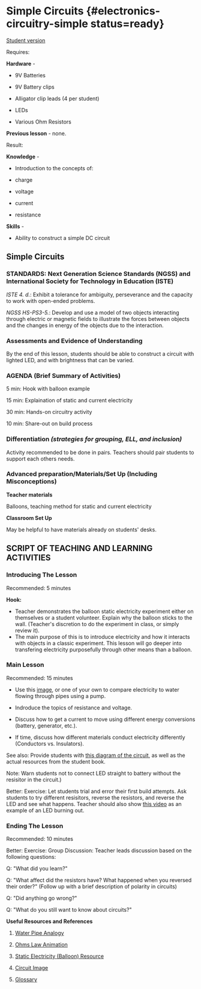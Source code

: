 # Simple Circuits {#electronics-circuitry-simple status=ready}

[Student version](+duckiesky_high_school_student#electronics-circuitry-simple)

<div class='requirements' markdown='1'>

Requires:

**Hardware** - 

- 9V Batteries 

- 9V Battery clips

- Alligator clip leads (4 per student)

- LEDs

- Various Ohm Resistors 

**Previous lesson** - none. 


Result: 

 **Knowledge** -

- Introduction to the concepts of: 

- charge

- voltage

- current

- resistance

**Skills** - 

- Ability to construct a simple DC circuit

</div>

## Simple Circuits 


### STANDARDS: Next Generation Science Standards (NGSS) and International Society for Technology in Education (ISTE)

_ISTE 4. d._: Exhibit a tolerance for ambiguity, perseverance and the capacity to work with open-ended problems. 

_NGSS HS-PS3-5._: Develop and use a model of two objects interacting through electric or magnetic fields to illustrate the forces between objects and the changes in energy of the objects due to the interaction.

### Assessments and Evidence of Understanding

By the end of this lesson, students should be able to construct a circuit with lighted LED, and with brightness that can be varied.

### AGENDA (Brief Summary of Activities)

5 min: Hook with balloon example

15 min: Explaination of static and current electricity

30 min: Hands-on circuitry activity

10 min: Share-out on build process

### Differentiation _(strategies for grouping, ELL, and inclusion)_

Activity recommended to be done in pairs. Teachers should pair students to support each others needs.

### Advanced preparation/Materials/Set Up (Including Misconceptions)

**Teacher materials**

Balloons, teaching method for static and current electricity

**Classroom Set Up**

May be helpful to have materials already on students' desks. 

## SCRIPT OF TEACHING AND LEARNING ACTIVITIES


### Introducing The Lesson

Recommended: 5 minutes

**Hook:** 

- Teacher demonstrates the balloon static electricity experiment either on themselves or a student volunteer. Explain why the balloon sticks to the wall. (Teacher's discretion to do the experiment in class, or simply review it). 
- The main purpose of this is to introduce electricity and how it interacts with objects in a classic experiment. This lesson will go deeper into transfering electricity purposefully through other means than a balloon. 

### Main Lesson

Recommended: 15 minutes

- Use this [image](https://www.windows2universe.org/physical_science/physics/electricity/circuit_analogy_water_pipes.html), or one of your own to compare electricity to water flowing through pipes using a pump. 

- Indroduce the topics of resistance and voltage. 

- Discuss how to get a current to move using different energy conversions (battery, generator, etc.).  

- If time, discuss how different materials conduct electricity differently (Conductors vs. Insulators). 

See also: Provide students with [this diagram of the circuit](https://www.resistorguide.com/pictures/resistors-in-LED-circuits.png), as well as the actual resources from the student book. 

Note: Warn students not to connect LED straight to battery without the resisitor in the circuit.)

Better: Exercise: Let students trial and error their first build attempts. Ask students to try different resisitors, reverse the resistors, and reverse the LED and see what happens. Teacher should also show [this video](https://www.youtube.com/watch?v=Zd5GtGVcdDc) as an example of an LED burning out. 

### Ending The Lesson

Recommended: 10 minutes

Better: Exercise: Group Discussion: Teacher leads discussion based on the following questions:

Q: "What did you learn?"

Q: "What affect did the resistors have? What happened when you reversed their order?" (Follow up with a brief description of polarity in circuits)

Q: "Did anything go wrong?"

Q: "What do you still want to know about circuits?"

**Useful Resources and References**

1. [Water Pipe Analogy](https://www.windows2universe.org/physical_science/physics/electricity/circuit_analogy_water_pipes.html)

2. [Ohms Law Animation](https://www.dreamstime.com/ohms-law-vector-illustration-fun-physics-mathematical-equation-explanation-colorful-ohm-volt-men-rushing-ampere-image177188389)

3. [Static Electricity (Balloon) Resource](scienceworld.ca/resource/static-electricity/)

4. [Circuit Image](https://www.resistorguide.com/pictures/resistors-in-LED-circuits.png)

5. [Glossary](https://docs.google.com/document/d/1LJzESfH8VnLDAitNTwwa-iDZs-zY-KM2v1EuWFoLz6A/edit?usp=sharing)
